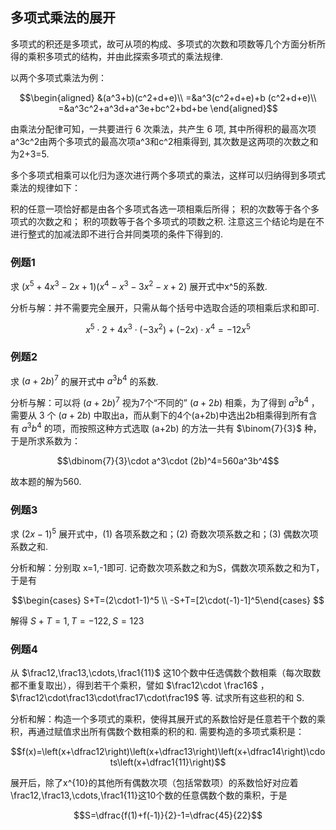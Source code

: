 
## 多项式乘法的展开
多项式的积还是多项式，故可从项的构成、多项式的次数和项数等几个方面分析所得的乘积多项式的结构，并由此探索多项式的乘法规律.

以两个多项式乘法为例：

$$\begin{aligned}
&(a^3+b)(c^2+d+e)\\
=&a^3(c^2+d+e)+b (c^2+d+e)\\
=&a^3c^2+a^3d+a^3e+bc^2+bd+be
\end{aligned}$$

由乘法分配律可知，一共要进行 6 次乘法，共产生 6 项, 其中所得积的最高次项a^3c^2由两个多项式的最高次项a^3和c^2相乘得到, 其次数是这两项的次数之和为2+3=5.

多个多项式相乘可以化归为逐次进行两个多项式的乘法，这样可以归纳得到多项式乘法的规律如下：

积的任意一项恰好都是由各个多项式各选一项相乘后所得；
积的次数等于各个多项式的次数之和；
积的项数等于各个多项式的项数之积.
注意这三个结论均是在不进行整式的加减法即不进行合并同类项的条件下得到的.

### 例题1
求 $(x^5+4x^3-2x+1)(x^4-x^3-3x^2-x+2)$ 展开式中x^5的系数.

分析与解：并不需要完全展开，只需从每个括号中选取合适的项相乘后求和即可.

$$x^5\cdot 2+4x^3\cdot(-3x^2)+(-2x)\cdot x^4=-12x^5$$

### 例题2
求 $(a+2b)^7$ 的展开式中 $a^3b^4$ 的系数.

分析与解：可以将 $(a+2b)^7$ 视为7个“不同的” $(a+2b)$ 相乘，为了得到 $a^3b^4$ ，需要从 3 个 $(a+2b)$ 中取出a，而从剩下的4个(a+2b)中选出2b相乘得到所有含有 $a^3b^4$ 的项，而按照这种方式选取 (a+2b) 的方法一共有 $\binom{7}{3}$ 种，于是所求系数为：

$$\dbinom{7}{3}\cdot a^3\cdot (2b)^4=560a^3b^4$$

故本题的解为560.

### 例题3
求 $(2x-1)^5$ 展开式中，(1) 各项系数之和；(2) 奇数次项系数之和；(3) 偶数次项系数之和.

分析和解：分别取 x=1,-1即可. 记奇数次项系数之和为S，偶数次项系数之和为T，于是有

$$\begin{cases} S+T=(2\cdot1-1)^5 \\
-S+T=[2\cdot(-1)-1]^5\end{cases}
$$

解得 $S+T=1,T=-122,S=123$

### 例题4
从 $\frac12,\frac13,\cdots,\frac1{11}$ 这10个数中任选偶数个数相乘（每次取数都不重复取出），得到若干个乘积，譬如 $\frac12\cdot \frac16$ ，$\frac12\cdot\frac13\cdot\frac17\cdot\frac19$ 等. 试求所有这些积的和 S.

分析和解：构造一个多项式的乘积，使得其展开式的系数恰好是任意若干个数的乘积，再通过赋值求出所有偶数个数相乘的积的和. 需要构造的多项式乘积是：

$$f(x)=\left(x+\dfrac12\right)\left(x+\dfrac13\right)\left(x+\dfrac14\right)\cdots\left(x+\dfrac1{11}\right)$$

展开后，除了x^{10}的其他所有偶数次项（包括常数项）的系数恰好对应着\frac12,\frac13,\cdots,\frac1{11}这10个数的任意偶数个数的乘积，于是

$$S=\dfrac{f(1)+f(-1)}{2}-1=\dfrac{45}{22}$$
